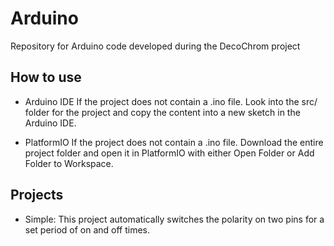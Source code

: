 # Arduino
Repository for Arduino code developed during the DecoChrom project

## How to use
- Arduino IDE
If the project does not contain a .ino file. Look into the src/ folder for the project and copy the content into a new sketch in the Arduino IDE.

- PlatformIO
If the project does not contain a .ino file. Download the entire project folder and open it in PlatformIO with either Open Folder or Add Folder to Workspace.

## Projects
- Simple: This project automatically switches the polarity on two pins for a set period of on and off times.
